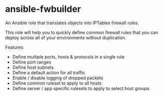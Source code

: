 # ansible-fwbuilder

An Ansible role that translates objects into IPTables firewall rules.

This role will help you to quickly define common firewall rules that you can deploy across all of your environments without duplication.

Features:

* Define multiple ports, hosts & protocols in a single rule
* Define port ranges
* Define host subnets
* Define a default action for all traffic
* Enable / disable logging of dropped packets
* Define common ruleset to apply to all hosts
* Define server / app specific rulesets to apply to select host groups

